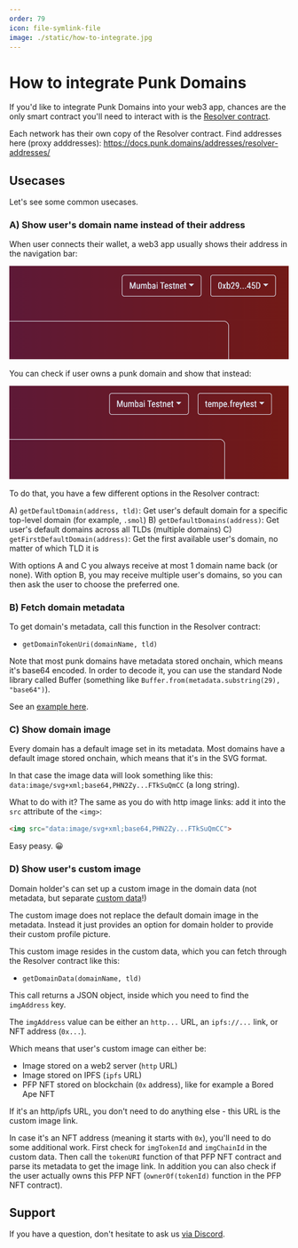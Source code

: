 ```yaml
---
order: 79
icon: file-symlink-file
image: ./static/how-to-integrate.jpg
---
```


# How to integrate Punk Domains

If you'd like to integrate Punk Domains into your web3 app, chances are the only smart contract you'll need to interact with is the [Resolver contract](/contracts/resolver.md).

Each network has their own copy of the Resolver contract. Find addresses here (proxy adddresses): https://docs.punk.domains/addresses/resolver-addresses/ 

## Usecases

Let's see some common usecases.

### A) Show user's domain name instead of their address

When user connects their wallet, a web3 app usually shows their address in the navigation bar:

![](https://raw.githubusercontent.com/tempe-techie/images/main/wallet-no-domain.png)

You can check if user owns a punk domain and show that instead: 

![](https://raw.githubusercontent.com/tempe-techie/images/main/wallet-with-domain.png)

To do that, you have a few different options in the Resolver contract:

A) `getDefaultDomain(address, tld)`: Get user's default domain for a specific top-level domain (for example, `.smol`)
B) `getDefaultDomains(address)`: Get user's default domains across all TLDs (multiple domains)
C) `getFirstDefaultDomain(address)`: Get the first available user's domain, no matter of which TLD it is

With options A and C you always receive at most 1 domain name back (or none). With option B, you may receive multiple user's domains, so you can then ask the user to choose the preferred one.

### B) Fetch domain metadata

To get domain's metadata, call this function in the Resolver contract:

- `getDomainTokenUri(domainName, tld)`

Note that most punk domains have metadata stored onchain, which means it's base64 encoded. In order to decode it, you can use the standard Node library called Buffer (something like `Buffer.from(metadata.substring(29), "base64")`).

See an [example here](https://github.com/punk-domains/punk-contracts/blob/f489dbd785005a2ea590d14a1c6b23e1ab6bf98e/test/resolver/proxy.test.js#L456).

### C) Show domain image

Every domain has a default image set in its metadata. Most domains have a default image stored onchain, which means that it's in the SVG format. 

In that case the image data will look something like this: `data:image/svg+xml;base64,PHN2Zy...FTkSuQmCC` (a long string).

What to do with it? The same as you do with http image links: add it into the `src` attribute of the `<img>`:

```html
<img src="data:image/svg+xml;base64,PHN2Zy...FTkSuQmCC">
```

Easy peasy. 😀

### D) Show user's custom image

Domain holder's can set up a custom image in the domain data (not metadata, but separate [custom data](/contracts/custom-data.md)!)

The custom image does not replace the default domain image in the metadata. Instead it just provides an option for domain holder to provide their custom profile picture.

This custom image resides in the custom data, which you can fetch through the Resolver contract like this:

- `getDomainData(domainName, tld)`

This call returns a JSON object, inside which you need to find the `imgAddress` key.

The `imgAddress` value can be either an `http...` URL, an `ipfs://...` link, or NFT address (`0x...`).

Which means that user's custom image can either be:

- Image stored on a web2 server (`http` URL)
- Image stored on IPFS (`ipfs` URL)
- PFP NFT stored on blockchain (`0x` address), like for example a Bored Ape NFT

If it's an http/ipfs URL, you don't need to do anything else - this URL is the custom image link.

In case it's an NFT address (meaning it starts with `0x`), you'll need to do some additional work. First check for `imgTokenId` and `imgChainId` in the custom data. Then call the `tokenURI` function of that PFP NFT contract and parse its metadata to get the image link. In addition you can also check if the user actually owns this PFP NFT (`ownerOf(tokenId)` function in the PFP NFT contract).

## Support

If you have a question, don't hesitate to ask us [via Discord](https://discord.gg/invite/8dSrwrAQeu).
